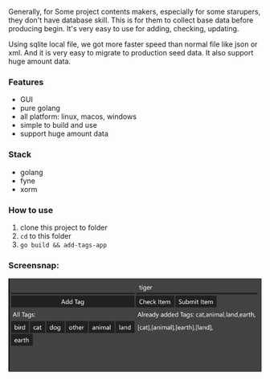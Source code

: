 Generally, for Some project contents makers, especially for some starupers, they don't have database skill. This is for them to collect base data before producing begin. It's very easy to use for adding, checking, updating.

Using sqlite local file, we got more faster speed than normal file like json or xml. And it is very easy to migrate to production seed data. It also support huge amount data.

### Features
- GUI
- pure golang
- all platform: linux, macos, windows
- simple to build and use
- support huge amount data

### Stack
- golang
- fyne
- xorm

### How to use
1. clone this project to folder
2. ```cd``` to this folder
3. ```go build && add-tags-app```

### Screensnap:
![avatar](./images/111.png)